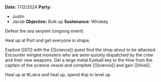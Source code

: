 **Date:** 7/12/2024
**Party:**
- Justin
- Jacob
**Objective:** Bulk up
**Sustenance**: Whiskey

Defeat the sea serpent (ongoing event)

Heal up at Port and get everyone in shape. 

Explore [[87]] with the [[Science]] quest find the shop about to be attacked. Encounter winged monsters who are semi-quickly dispatched by the crew and their new weapons. Get a large metal Eyeball key to the Hive from the captain of the science vessel and complete [[Science]] and gain [[Hive]].

Heal up at #Lukra and heal up, spend #xp to level up 